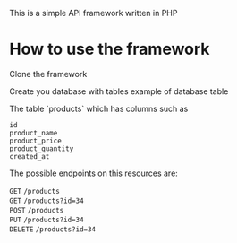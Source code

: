 This is a simple API framework written in PHP 

<h1>How to use the framework</h1>

Clone the framework

Create you database with tables example of database table

<p> The table `products` which has columns such as</p>

  `id` <br>
  `product_name` <br>
  `product_price` <br>
  `product_quantity` <br>
  `created_at` <br>



The possible endpoints on this resources are:

`GET` `/products` <br>
`GET` `/products?id=34` <br>
`POST` `/products` <br>
`PUT`  `/products?id=34`<br>
`DELETE` `/products?id=34`<br>
